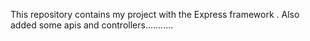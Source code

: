 This repository contains my project with the Express framework .
Also  added some apis and controllers...........
